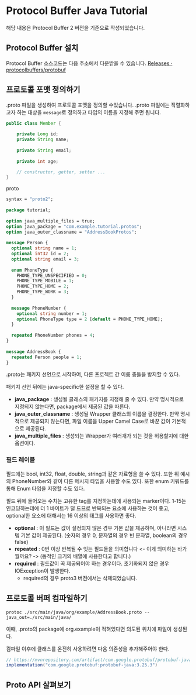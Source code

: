 # Protocol Buffer Java Tutorial
해당 내용은 Protocol Buffer 2 버전을 기준으로 작성되었습니다.

## Protocol Buffer 설치
Protocol Buffer 소스코드는 다음 주소에서 다운받을 수 있습니다.
[Releases · protocolbuffers/protobuf](https://github.com/protocolbuffers/protobuf/releases)

## 프로토콜 포맷 정의하기
.proto 파일을 생성하여 프로토콜 포맷을 정의할 수있습니다. .proto 파일에는 직렬화하고자 하는 대상을 `message`로 정의하고 타입의 이름을 지정해 주면 됩니다.

```java
public class Member {  
  
    private Long id;  
    private String name;  
  
    private String email;  
  
    private int age;  

	// constructor, getter, setter ...
}
```

proto
```proto
syntax = "proto2";  
  
package tutorial;  
  
option java_multiple_files = true;  
option java_package = "com.example.tutorial.protos";  
option java_outer_classname = "AddressBookProtos";  
  
message Person {  
  optional string name = 1;  
  optional int32 id = 2;  
  optional string email = 3;  
  
  enum PhoneType {  
    PHONE_TYPE_UNSPECIFIED = 0;  
    PHONE_TYPE_MOBILE = 1;  
    PHONE_TYPE_HOME = 2;  
    PHONE_TYPE_WORK = 3;  
  }  
  
  message PhoneNumber {  
    optional string number = 1;  
    optional PhoneType type = 2 [default = PHONE_TYPE_HOME];  
  }  
  
  repeated PhoneNumber phones = 4;  
}  
  
message AddressBook {  
  repeated Person people = 1;  
}
```

.proto는 패키지 선언으로 시작하여, 다른 프로젝트 간 이름 충돌을 방지할 수 있다.

패키지 선언 뒤에는 java-specific한 설정을 할 수 있다.
* **java_package** : 생성될 클래스의 패키지를 지정해 줄 수 있다. 만약 명시적으로 지정되지 않는다면, package에서 제공된 값을 따른다.
* **java_outer_classname** : 생성될 Wrapper 클래스의 이름을 결정한다. 만약 명시적으로 제공되지 않는다면, 파일 이름을 Upper Camel Case로 바꾼 값이 기본적으로 제공된다.
* **java_multiple_files** : 생성되는 Wrapper가 여러개가 되는 것을 허용할지에 대한 옵션이다.

### 필드 레이블
필드에는 bool, int32, float, double, string과 같은 자료형을 쓸 수 있다.
 또한 위 예시의 PhoneNumber와 같이 다른 메시지 타입을 사용할 수도 있다. 또한 enum 키워드를 통해 Enum 타입을 지정할 수도 있다.

필드 뒤에 들어오는 수치는 고유한 tag를 지정하는데에 사용되는 marker이다. 1-15는 인코딩하는데에 더 1 바이트가 덜 드므로 반복되는 요소에 사용하는 것이 좋고, optional한 요소에 대해서는 16 이상의 태그를 사용하면 좋다.

* **optional** : 이 필드는 값이 설정되지 않은 경우 기본 값을 제공하며, 아니라면 시스템 기본 값이 제공된다. (숫자의 경우 0, 문자열의 경우 빈 문자열, boolean의 경우 false) 
* **repeated** : 0번 이상 반복될 수 잇는 필드들을 의미합니다 <- 이게 의미하는 바가 뭘까요? -> (동적인 크기의 배열에 사용한다고 합니다.)
* **required** : 필드값이 꼭 제공되어야 하는 경우이다. 초기화되지 않은 경우 IOException이 발생한다. 
	* required의 경우 proto3 버전에서는 삭제되었습니다.

## 프로토콜 버퍼 컴파일하기
`protoc ./src/main/java/org/example/AddressBook.proto --java_out=./src/main/java/ `

이때, .proto의 package에 org.example이 적혀있다면 의도된 위치에 파일이 생성된다.

컴파일 이후에 클래스를 온전히 사용하려면 다음 의존성을 추가해주어야 한다.

```groovy
// https://mvnrepository.com/artifact/com.google.protobuf/protobuf-java  
implementation("com.google.protobuf:protobuf-java:3.25.3")
```

## Proto API 살펴보기